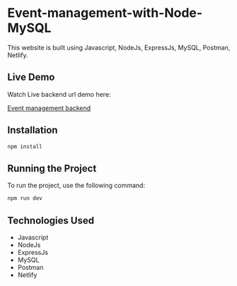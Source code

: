 # Event-management-with-Node-MySQL

This website is built using Javascript, NodeJs, ExpressJs, MySQL, Postman, Netlify.

## Live Demo

Watch Live backend url demo here:

<a href="https://lazz-pharma-backend-production.up.railway.app/">Event management backend</a>


## Installation

```bash
npm install
```

## Running the Project

To run the project, use the following command:

```bash
npm run dev
```

## Technologies Used
- Javascript
- NodeJs
- ExpressJs
- MySQL
- Postman
- Netlify


